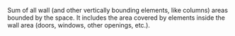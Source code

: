 Sum of all wall (and other vertically bounding elements, like columns) areas bounded by the space. It includes the area covered by elements inside the wall area (doors, windows, other openings, etc.).